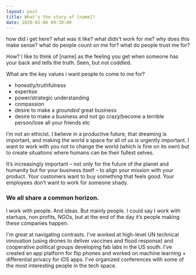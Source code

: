 ```yaml
---
layout: post
title: What's the story of [name]?
date: 2020-02-06 09:30:00
---
```


how did i get here? what was it like?
what didn't work for me? why does this make sense?
what do people count on me for? what do people trust me for?

How? I like to think of [name] as the feeling you get when someone has your back and tells the truth. Seen, but not coddled. 



What are the key values i want people to come to me for?
 - honestly/truthfulness
 - expertise
 - power/strategic understanding
 - compassion
 - desire to make a _grounded_ great business
 - desire to make a business and not go crazy/become a terrible person/lose all your friends etc



I’m not an ethicist. I believe in a productive future, that dreaming is important, and making the world a space for all of us is urgently important. I want to work with you not to change the world (which is fine on its own) but to create situations where humans can be their fullest selves.

It’s increasingly important – not only for the future of the planet and humanity but for your business itself – to align your mission with your product. Your customers want to buy something that feels good. Your employees don’t want to work for someone shady. 

### We all share a common horizon.


I work with people. And ideas. But mainly people. I could say I work with startups, non profits, NGOs, but at the end of the day it’s people making these companies happen.

I'm great at navigating contrasts. I've worked at high-level UN technical innovation (using drones to deliver vaccines and flood response) and cooperative political groups developing fab labs in the US south. I've created an app platform for flip phones and worked on machine learning + differential privacy for iOS apps. I've organized conferences with some of the most interesting people in the tech space.